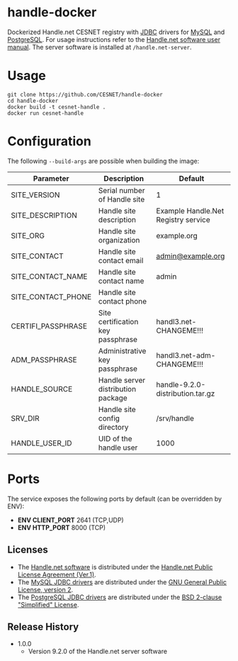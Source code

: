 # handle-docker
Dockerized Handle.net CESNET registry
with [JDBC](http://www.oracle.com/technetwork/java/javase/jdbc/index.html)
drivers for [MySQL](https://www.mysql.com/) and
[PostgreSQL](https://www.postgresql.org/). For usage instructions refer to the
[Handle.net software user manual](
https://www.handle.net/tech_manual/HN_Tech_Manual_8.pdf). The server software
is installed at ```/handle.net-server```.

# Usage

```
git clone https://github.com/CESNET/handle-docker
cd handle-docker
docker build -t cesnet-handle .
docker run cesnet-handle
```

# Configuration

The following `--build-args` are possible when building the image:

| Parameter                            | Description                               | Default                                                 |
| ------------------------------------ | ----------------------------------------- | ----------------------------------- |
| SITE_VERSION                         | Serial number of Handle site              | 1                                   |                                   
| SITE_DESCRIPTION                     | Handle site description                   | Example Handle.Net Registry service |                   |
| SITE_ORG                             | Handle site organization                  | example.org                         |
| SITE_CONTACT                         | Handle site contact email                 | admin@example.org                   |
| SITE_CONTACT_NAME                    | Handle site contact name                  | admin                               |
| SITE_CONTACT_PHONE                   | Handle site contact phone                 |                                     |
| CERTIFI_PASSPHRASE                   | Site certification key passphrase         | handl3.net-CHANGEME!!!              |
| ADM_PASSPHRASE                       | Administrative key passphrase             | handl3.net-adm-CHANGEME!!!          |
| HANDLE_SOURCE                        | Handle server distribution package        | handle-9.2.0-distribution.tar.gz    |
| SRV_DIR                              | Handle site config directory              | /srv/handle                         |
| HANDLE_USER_ID                       | UID of the handle user                    | 1000                                |

# Ports

The service exposes the following ports by default (can be overridden by ENV):

 * **ENV CLIENT_PORT** 2641 (TCP,UDP)
 * **ENV HTTP_PORT** 8000 (TCP)


## Licenses

* The [Handle.net software](https://handle.net/download_hnr.html)
is distributed under the
[Handle.net Public License Agreement (Ver.1)](
https://www.handle.net/HNRj/HNR-8-License.pdf).
* The [MySQL JDBC drivers](https://dev.mysql.com/downloads/connector/j/)
are distributed under the
[GNU General Public License, version 2](
https://www.gnu.org/licenses/old-licenses/gpl-2.0.html).
* The [PostgreSQL JDBC drivers](https://jdbc.postgresql.org/)
are distributed under the
[BSD 2-clause "Simplified" License](
https://jdbc.postgresql.org/about/license.html).

## Release History

* 1.0.0
    * Version 9.2.0 of the Handle.net server software

